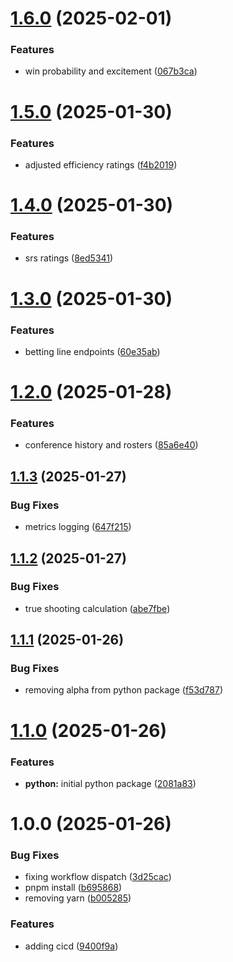 # [1.6.0](https://github.com/CFBD/cbb-api/compare/v1.5.0...v1.6.0) (2025-02-01)


### Features

* win probability and excitement ([067b3ca](https://github.com/CFBD/cbb-api/commit/067b3caa236ec310e3c215da11509424d484a311))

# [1.5.0](https://github.com/CFBD/cbb-api/compare/v1.4.0...v1.5.0) (2025-01-30)


### Features

* adjusted efficiency ratings ([f4b2019](https://github.com/CFBD/cbb-api/commit/f4b201905e25529be586ff3f5c4f2aabac931523))

# [1.4.0](https://github.com/CFBD/cbb-api/compare/v1.3.0...v1.4.0) (2025-01-30)


### Features

* srs ratings ([8ed5341](https://github.com/CFBD/cbb-api/commit/8ed5341d8ad3380a6574ecb4e176ca8ef9ca7d15))

# [1.3.0](https://github.com/CFBD/cbb-api/compare/v1.2.0...v1.3.0) (2025-01-30)


### Features

* betting line endpoints ([60e35ab](https://github.com/CFBD/cbb-api/commit/60e35ab4435fc15ef39ceaf9240cbe68bbe5d929))

# [1.2.0](https://github.com/CFBD/cbb-api/compare/v1.1.3...v1.2.0) (2025-01-28)


### Features

* conference history and rosters ([85a6e40](https://github.com/CFBD/cbb-api/commit/85a6e406d860fd044f0a6ccf78bdb8eb3d04bd49))

## [1.1.3](https://github.com/CFBD/cbb-api/compare/v1.1.2...v1.1.3) (2025-01-27)


### Bug Fixes

* metrics logging ([647f215](https://github.com/CFBD/cbb-api/commit/647f215540cb4a2eb250738205924f58311e1b7c))

## [1.1.2](https://github.com/CFBD/cbb-api/compare/v1.1.1...v1.1.2) (2025-01-27)


### Bug Fixes

* true shooting calculation ([abe7fbe](https://github.com/CFBD/cbb-api/commit/abe7fbee3b58f5a2b5653adb3c6b828d5ec9bf47))

## [1.1.1](https://github.com/CFBD/cbb-api/compare/v1.1.0...v1.1.1) (2025-01-26)


### Bug Fixes

* removing alpha from python package ([f53d787](https://github.com/CFBD/cbb-api/commit/f53d7873d765b8ff3fb6dfa8bcf2e359188a0adc))

# [1.1.0](https://github.com/CFBD/cbb-api/compare/v1.0.0...v1.1.0) (2025-01-26)


### Features

* **python:** initial python package ([2081a83](https://github.com/CFBD/cbb-api/commit/2081a83fa345140cb566ad9e4e8ca1c60bd1efec))

# 1.0.0 (2025-01-26)


### Bug Fixes

* fixing workflow dispatch ([3d25cac](https://github.com/CFBD/cbb-api/commit/3d25cac6a3e699c60248f7e2ee34443f452b942d))
* pnpm install ([b695868](https://github.com/CFBD/cbb-api/commit/b69586878c02fe014bfaf77baf082c2a18d6c38c))
* removing yarn ([b005285](https://github.com/CFBD/cbb-api/commit/b0052853941226ba338c3ae34bbfd753bbda0d6d))


### Features

* adding cicd ([9400f9a](https://github.com/CFBD/cbb-api/commit/9400f9a01d020fde94caf7e5d58087298029e268))
